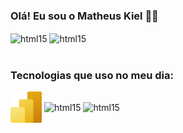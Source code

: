 ### Olá! Eu sou o Matheus Kiel ✌🏼
<div style="Display: inline_block">
    <img align="center" alt="html15" src="https://github-readme-stats.vercel.app/api?username=matheuskiel&show_icons=true&theme=tokyonight">
    <img align="center" alt="html15" src="https://github-readme-stats.vercel.app/api/top-langs/?username=matheuskiel&theme=tokyonight">
</div>
</br>

### Tecnologias que uso no meu dia:
<div style="Display: inline_block">
    <img align="center" alt="kiel-powerBI" height="50" width="50" src="/icons/Power-BI.svg">
    <img align="center" alt="html15" src="https://img.shields.io/badge/Django-092E20?style=for-the-badge&logo=django&logoColor=white">
    <img align="center" alt="html15" src="https://img.shields.io/badge/Visual_Studio_Code-0078D4?style=for-the-badge&logo=visual%20studio%20code&logoColor=white">
</div>
</br>
